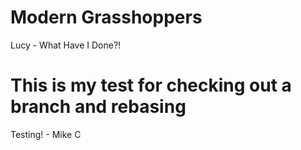 # Modern Grasshoppers
Lucy - What Have I Done?!


This is my test for checking out a branch and rebasing
=======
Testing! - Mike C

